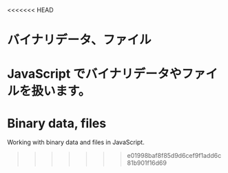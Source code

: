 <<<<<<< HEAD
# バイナリデータ、ファイル

JavaScript でバイナリデータやファイルを扱います。
=======
# Binary data, files

Working with binary data and files in JavaScript.
>>>>>>> e01998baf8f85d9d6cef9f1add6c81b901f16d69
